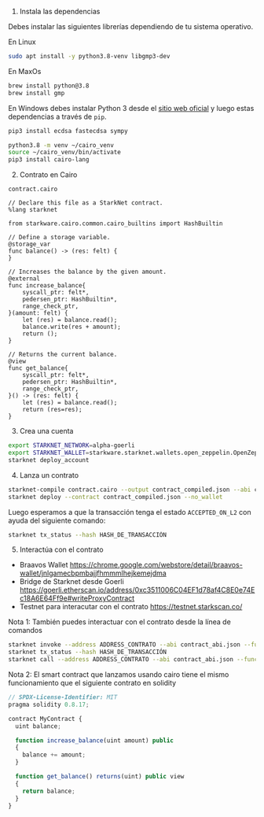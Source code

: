 1. Instala las dependencias

Debes instalar las siguientes librerías dependiendo de tu sistema operativo.

En Linux
```bash
sudo apt install -y python3.8-venv libgmp3-dev
```

En MaxOs
```bash
brew install python@3.8
brew install gmp
```

En Windows debes instalar Python 3 desde el [sitio web oficial](https://www.python.org/downloads/windows/) y luego estas dependencias a través de `pip`.
```bash
pip3 install ecdsa fastecdsa sympy
```

```bash
python3.8 -m venv ~/cairo_venv
source ~/cairo_venv/bin/activate
pip3 install cairo-lang
```

2. Contrato en Cairo

`contract.cairo`
```cairo
// Declare this file as a StarkNet contract.
%lang starknet

from starkware.cairo.common.cairo_builtins import HashBuiltin

// Define a storage variable.
@storage_var
func balance() -> (res: felt) {
}

// Increases the balance by the given amount.
@external
func increase_balance{
    syscall_ptr: felt*,
    pedersen_ptr: HashBuiltin*,
    range_check_ptr,
}(amount: felt) {
    let (res) = balance.read();
    balance.write(res + amount);
    return ();
}

// Returns the current balance.
@view
func get_balance{
    syscall_ptr: felt*,
    pedersen_ptr: HashBuiltin*,
    range_check_ptr,
}() -> (res: felt) {
    let (res) = balance.read();
    return (res=res);
}
```

3. Crea una cuenta

```bash
export STARKNET_NETWORK=alpha-goerli
export STARKNET_WALLET=starkware.starknet.wallets.open_zeppelin.OpenZeppelinAccount
starknet deploy_account
```

4. Lanza un contrato

```bash
starknet-compile contract.cairo --output contract_compiled.json --abi contract_abi.json
starknet deploy --contract contract_compiled.json --no_wallet
```

Luego esperamos a que la transacción tenga el estado `ACCEPTED_ON_L2` con ayuda del siguiente comando:

```bash
starknet tx_status --hash HASH_DE_TRANSACCIÓN
```

5. Interactúa con el contrato

* Braavos Wallet
https://chrome.google.com/webstore/detail/braavos-wallet/jnlgamecbpmbajjfhmmmlhejkemejdma
* Bridge de Starknet desde Goerli
https://goerli.etherscan.io/address/0xc3511006C04EF1d78af4C8E0e74Ec18A6E64Ff9e#writeProxyContract
* Testnet para interacutar con el contrato
https://testnet.starkscan.co/

Nota 1: También puedes interactuar con el contrato desde la línea de comandos

```bash
starknet invoke --address ADDRESS_CONTRATO --abi contract_abi.json --function increase_balance --inputs 1234 --max_fee 25607578957226
starknet tx_status --hash HASH_DE_TRANSACCIÓN
starknet call --address ADDRESS_CONTRATO --abi contract_abi.json --function get_balance
```

Nota 2: El smart contract que lanzamos usando cairo tiene el mismo funcionamiento que el siguiente contrato en solidity

```js
// SPDX-License-Identifier: MIT
pragma solidity 0.8.17;

contract MyContract {
  uint balance;

  function increase_balance(uint amount) public
  {
    balance += amount;
  }

  function get_balance() returns(uint) public view
  {
    return balance;
  }
}
```

